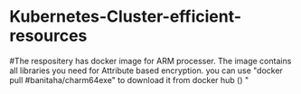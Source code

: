 # Kubernetes-Cluster-efficient-resources

#The respositery has docker image for ARM processer. The image contains all libraries you need for Attribute based encryption. you can use "docker pull #banitaha/charm64exe" to download it from docker hub ()
"
